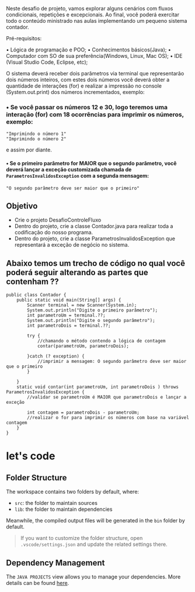 Neste desafio de projeto, vamos explorar alguns cenários com fluxos condicionais, repetições e excepcionais. Ao final, você poderá exercitar todo o conteúdo ministrado nas aulas implementando um pequeno sistema contador.

Pré-requisitos:

• Lógica de programação e POO;
• Conhecimentos básicos(Java);
• Computador com SO de sua preferência(Windows, Linux, Mac OS);
• IDE (Visual Studio Code, Eclipse, etc);


O sistema deverá receber dois parâmetros via terminal que representarão dois números inteiros, com estes dois números você deverá obter a quantidade de interações (for) e realizar a impressão no console (System.out.print) dos números incrementados, exemplo:

### • Se você passar os números 12 e 30, logo teremos uma interação (for) com 18 ocorrências para imprimir os números, exemplo: 

```
"Imprimindo o número 1"
"Imprimindo o número 2"
```
 e assim por diante.

#### • Se o primeiro parâmetro for MAIOR que o segundo parâmetro, você deverá lançar a exceção customizada chamada de `ParametrosInvalidosException` com a segunda mensagem:
```
"O segundo parâmetro deve ser maior que o primeiro"
```

## Objetivo
<ul>
    <li>Crie o projeto DesafioControleFluxo</li>
    <li>Dentro do projeto, crie a classe Contador.java para realizar toda a codificação do nosso programa.</li>
    <li>Dentro do projeto, crie a classe ParametrosInvalidosException que representará a exceção de negócio no sistema.</li>
</ul>


## Abaixo temos um trecho de código no qual você poderá seguir alterando as partes que contenham ??

```
public class Contador {
	public static void main(String[] args) {
		Scanner terminal = new Scanner(System.in);
		System.out.println("Digite o primeiro parâmetro");
		int parametroUm = terminal.??;
		System.out.println("Digite o segundo parâmetro");
		int parametroDois = terminal.??;
		
		try {
			//chamando o método contendo a lógica de contagem
			contar(parametroUm, parametroDois);
		
		}catch (? exception) {
			//imprimir a mensagem: O segundo parâmetro deve ser maior que o primeiro
		}
		
	}
	static void contar(int parametroUm, int parametroDois ) throws ParametrosInvalidosException {
		//validar se parametroUm é MAIOR que parametroDois e lançar a exceção
		
		int contagem = parametroDois - parametroUm;
		//realizar o for para imprimir os números com base na variável contagem
	}
}
```
# let's code



## Folder Structure

The workspace contains two folders by default, where:

- `src`: the folder to maintain sources
- `lib`: the folder to maintain dependencies

Meanwhile, the compiled output files will be generated in the `bin` folder by default.

> If you want to customize the folder structure, open `.vscode/settings.json` and update the related settings there.

## Dependency Management

The `JAVA PROJECTS` view allows you to manage your dependencies. More details can be found [here](https://github.com/microsoft/vscode-java-dependency#manage-dependencies).
